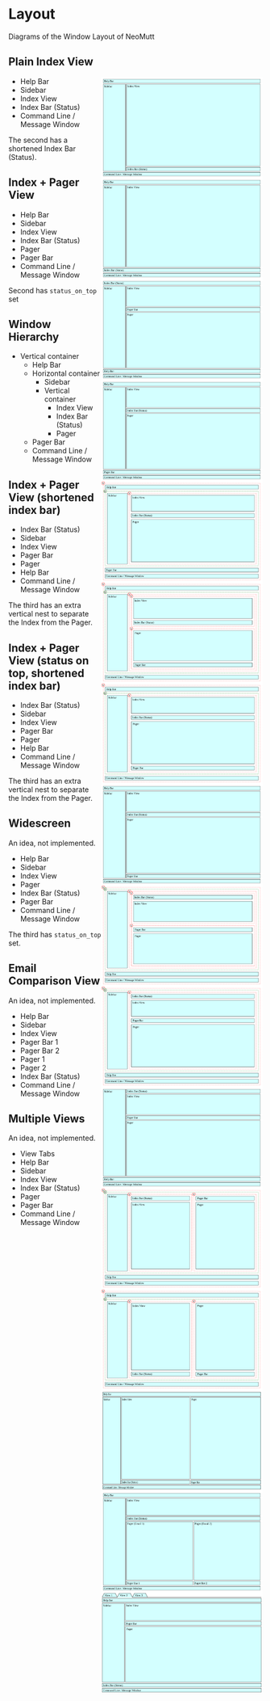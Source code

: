 # Layout

Diagrams of the Window Layout of NeoMutt

## Plain Index View

<img align="right" width="320" height="200" src="neomutt02.svg">
<img align="right" width="320" height="200" src="neomutt01.svg">

- Help Bar
- Sidebar
- Index View
- Index Bar (Status)
- Command Line / Message Window

The second has a shortened Index Bar (Status).

## Index + Pager View

<img align="right" width="320" height="200" src="neomutt04.svg">
<img align="right" width="320" height="200" src="neomutt03.svg">

- Help Bar
- Sidebar
- Index View
- Index Bar (Status)
- Pager
- Pager Bar
- Command Line / Message Window

Second has `status_on_top` set

## Window Hierarchy

<img align="right" width="320" height="200" src="neomutt05.svg">

- Vertical container
  - Help Bar
  - Horizontal container
    - Sidebar
    - Vertical container
      - Index View
      - Index Bar (Status)
      - Pager
  - Pager Bar
  - Command Line / Message Window

## Index + Pager View (shortened index bar)

<img align="right" width="320" height="200" src="neomutt08.svg">
<img align="right" width="320" height="200" src="neomutt07.svg">
<img align="right" width="320" height="200" src="neomutt06.svg">

- Index Bar (Status)
- Sidebar
- Index View
- Pager Bar
- Pager
- Help Bar
- Command Line / Message Window

The third has an extra vertical nest to separate the Index from the Pager.

## Index + Pager View (status on top, shortened index bar)

<img align="right" width="320" height="200" src="neomutt11.svg">
<img align="right" width="320" height="200" src="neomutt10.svg">
<img align="right" width="320" height="200" src="neomutt09.svg">

- Index Bar (Status)
- Sidebar
- Index View
- Pager Bar
- Pager
- Help Bar
- Command Line / Message Window

The third has an extra vertical nest to separate the Index from the Pager.

## Widescreen

<img align="right" width="320" height="200" src="neomutt14.svg">
<img align="right" width="320" height="200" src="neomutt13.svg">
<img align="right" width="320" height="200" src="neomutt12.svg">

An idea, not implemented.

- Help Bar
- Sidebar
- Index View
- Pager
- Index Bar (Status)
- Pager Bar
- Command Line / Message Window

The third has `status_on_top` set.

## Email Comparison View

<img align="right" width="320" height="200" src="neomutt15.svg">

An idea, not implemented.

- Help Bar
- Sidebar
- Index View
- Pager Bar 1
- Pager Bar 2
- Pager 1
- Pager 2
- Index Bar (Status)
- Command Line / Message Window

## Multiple Views

<img align="right" width="320" height="200" src="neomutt16.svg">

An idea, not implemented.

- View Tabs
- Help Bar
- Sidebar
- Index View
- Index Bar (Status)
- Pager
- Pager Bar
- Command Line / Message Window

